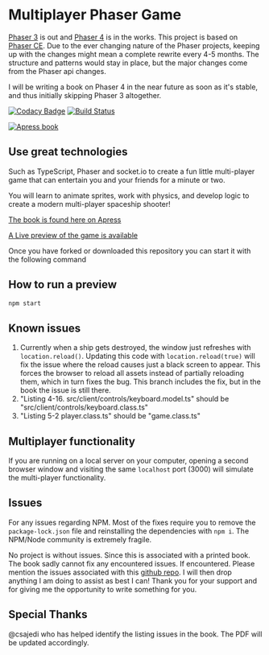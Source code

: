 # Multiplayer Phaser Game

[Phaser 3](https://github.com/photonstorm/phaser) is out and [Phaser 4](https://github.com/phaserjs/phaser4) is in the works. This project is based on [Phaser CE](https://github.com/photonstorm/phaser-ce). Due to the ever changing nature of the Phaser projects, keeping up with the changes might mean a complete rewrite every 4-5 months. The structure and patterns would stay in place, but the major changes come from the Phaser api changes.

I will be writing a book on Phaser 4 in the near future as soon as it's stable, and thus initially skipping Phaser 3 altogether.

[![Codacy Badge](https://api.codacy.com/project/badge/Grade/b1f5cc255c5f40b4a1dcc6f0431447a5)](https://www.codacy.com/app/o.lodriguez/Multiplayer-Phaser-game?utm_source=github.com&utm_medium=referral&utm_content=code0wl/Multiplayer-Phaser-game&utm_campaign=badger)
[![Build Status](https://travis-ci.org/code0wl/Multiplayer-Phaser-game.svg?branch=develop)](https://travis-ci.org/code0wl/Multiplayer-Phaser-game)

[![Apress book](https://images-na.ssl-images-amazon.com/images/I/41rqssFcz6L._SX327_BO1,204,203,200_.jpg)](https://www.apress.com/gp/book/9781484242483)

## Use great technologies

Such as TypeScript, Phaser and socket.io to create a fun little multi-player
game that can entertain you and your friends for a minute or two.

You will learn to animate sprites, work with physics, and develop logic to
create a modern multi-player spaceship shooter!

[The book is found here on Apress](https://www.apress.com/gp/book/9781484242483)

[A Live preview of the game is available](http://codeowl.tech/game)

Once you have forked or downloaded this repository you can start it with the following command

## How to run a preview

```bash
npm start
```

## Known issues

1. Currently when a ship gets destroyed, the window just refreshes with `location.reload()`. Updating this code with `location.reload(true)` will fix the issue where the reload causes just a black screen to appear. This forces the browser to reload all assets instead of partially reloading them, which in turn fixes the bug. This branch includes the fix, but in the book the issue is still there.
2. "Listing 4-16. src/client/controls/keyboard.model.ts" should be "src/client/controls/keyboard.class.ts"
3. "Listing 5-2 player.class.ts" should be "game.class.ts"

## Multiplayer functionality

If you are running on a local server on your computer, opening a second browser window and visiting the same `localhost` port (3000) will simulate the multi-player functionality.

## Issues

For any issues regarding NPM. Most of the fixes require you to remove the `package-lock.json` file and reinstalling the dependencies with `npm i`. The NPM/Node community is extremely fragile.

No project is without issues. Since this is associated with a printed book. The book sadly cannot fix any encountered issues. If encountered. Please mention the issues associated with this [github repo](https://github.com/code0wl/Multiplayer-Phaser-game/issues). I will then drop anything I am doing to assist as best I can! Thank you for your support and for giving me the opportunity to write something for you.

## Special Thanks

@csajedi who has helped identify the listing issues in the book. The PDF will be updated accordingly.
